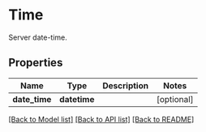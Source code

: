 # Time

Server date-time.
## Properties
Name | Type | Description | Notes
------------ | ------------- | ------------- | -------------
**date_time** | **datetime** |  | [optional] 

[[Back to Model list]](../README.md#documentation-for-models) [[Back to API list]](../README.md#documentation-for-api-endpoints) [[Back to README]](../README.md)


